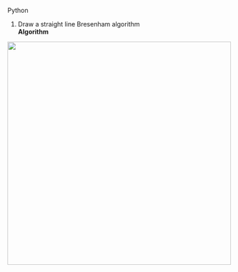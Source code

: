 Python
1. Draw a straight line Bresenham algorithm <br />
<strong>Algorithm</strong>
<img src="https://user-images.githubusercontent.com/79833361/194764663-4c62b1e6-1968-417b-918e-9a0f2a794903.png"  width="500"/>
